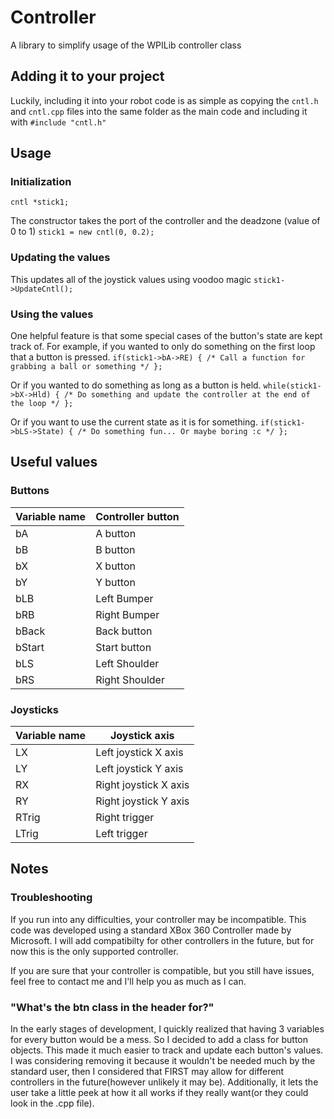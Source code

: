 # Controller
A library to simplify usage of the WPILib controller class

## Adding it to your project 
Luckily, including it into your robot code is as simple as copying the `cntl.h` and `cntl.cpp` files into the same folder as the main code and including it with `#include "cntl.h"`

## Usage
### Initialization
`cntl *stick1;`

The constructor takes the port of the controller and the deadzone (value of 0 to 1)
`stick1 = new cntl(0, 0.2);`

### Updating the values
This updates all of the joystick values using voodoo magic
`stick1->UpdateCntl();`

### Using the values
One helpful feature is that some special cases of the button's state are kept track of.
For example, if you wanted to only do something on the first loop that a button is pressed.
`if(stick1->bA->RE) { /* Call a function for grabbing a ball or something */ };`

Or if you wanted to do something as long as a button is held.
`while(stick1->bX->Hld) { /* Do something and update the controller at the end of the loop */ };`

Or if you want to use the current state as it is for something.
`if(stick1->bLS->State) { /* Do something fun... Or maybe boring :c */ };`

## Useful values
### Buttons
| Variable name | Controller button |
| --- | --- |
| bA | A button |
| bB | B button |
| bX | X button |
| bY | Y button |
| bLB | Left Bumper |
| bRB | Right Bumper |
| bBack | Back button |
| bStart | Start button |
| bLS | Left Shoulder |
| bRS | Right Shoulder |

### Joysticks
| Variable name | Joystick axis |
| --- | --- |
| LX | Left joystick X axis |
| LY | Left joystick Y axis |
| RX | Right joystick X axis |
| RY | Right joystick Y axis |
| RTrig | Right trigger |
| LTrig | Left trigger |

## Notes
### Troubleshooting
If you run into any difficulties, your controller may be incompatible. This code was developed using a standard XBox 360 Controller made by Microsoft.
I will add compatibilty for other controllers in the future, but for now this is the only supported controller.

If you are sure that your controller is compatible, but you still have issues, feel free to contact me and I'll help you as much as I can.

### "What's the btn class in the header for?"
In the early stages of development, I quickly realized that having 3 variables for every button would be a mess. So I decided to add a class for button objects. This made it much easier to track and update each button's values.
I was considering removing it because it wouldn't be needed much by the standard user, then I considered that FIRST may allow for different controllers in the future(however unlikely it may be). Additionally, it lets the user take a little peek at how it all works if they really want(or they could look in the .cpp file).
